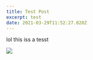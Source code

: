 ```yaml
---
title: Test Post
excerpt: test
date: 2021-03-29T11:52:27.028Z
---
```

lol this iss a tesst

![](/uploads/820542.8dc8a4fe.668x375o.3cf73585e144-2x.png)